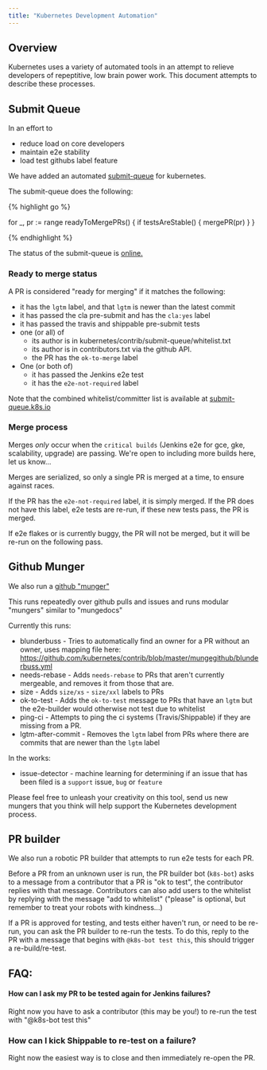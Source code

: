 ```yaml
---
title: "Kubernetes Development Automation"
---
```

## Overview

Kubernetes uses a variety of automated tools in an attempt to relieve developers of repeptitive, low
brain power work.  This document attempts to describe these processes.


## Submit Queue

In an effort to
   * reduce load on core developers
   * maintain e2e stability
   * load test githubs label feature

We have added an automated [submit-queue](https://github.com/kubernetes/contrib/tree/master/submit-queue)
for kubernetes.

The submit-queue does the following:

{% highlight go %}

for _, pr := range readyToMergePRs() {
    if testsAreStable() {
        mergePR(pr)
    }
}

{% endhighlight %}

The status of the submit-queue is [online.](http://submit-queue.k8s.io/)

### Ready to merge status

A PR is considered "ready for merging" if it matches the following:
   * it has the `lgtm` label, and that `lgtm` is newer than the latest commit
   * it has passed the cla pre-submit and has the `cla:yes` label
   * it has passed the travis and shippable pre-submit tests
   * one (or all) of
      * its author is in kubernetes/contrib/submit-queue/whitelist.txt
      * its author is in contributors.txt via the github API.
      * the PR has the `ok-to-merge` label
   * One (or both of)
      * it has passed the Jenkins e2e test
      * it has the `e2e-not-required` label

Note that the combined whitelist/committer list is available at [submit-queue.k8s.io](http://submit-queue.k8s.io)

### Merge process

Merges _only_ occur when the `critical builds` (Jenkins e2e for gce, gke, scalability, upgrade) are passing.
We're open to including more builds here, let us know...

Merges are serialized, so only a single PR is merged at a time, to ensure against races.

If the PR has the `e2e-not-required` label, it is simply merged.
If the PR does not have this label, e2e tests are re-run, if these new tests pass, the PR is merged.

If e2e flakes or is currently buggy, the PR will not be merged, but it will be re-run on the following
pass.

## Github Munger

We also run a [github "munger"](https://github.com/kubernetes/contrib/tree/master/mungegithub)

This runs repeatedly over github pulls and issues and runs modular "mungers" similar to "mungedocs"

Currently this runs:
   * blunderbuss - Tries to automatically find an owner for a PR without an owner, uses mapping file here:
        https://github.com/kubernetes/contrib/blob/master/mungegithub/blunderbuss.yml
   * needs-rebase - Adds `needs-rebase` to PRs that aren't currently mergeable, and removes it from those that are.
   * size - Adds `size/xs` - `size/xxl` labels to PRs
   * ok-to-test - Adds the `ok-to-test` message to PRs that have an `lgtm` but the e2e-builder would otherwise not test due to whitelist
   * ping-ci - Attempts to ping the ci systems (Travis/Shippable) if they are missing from a PR.
   * lgtm-after-commit - Removes the `lgtm` label from PRs where there are commits that are newer than the `lgtm` label

In the works:
   * issue-detector - machine learning for determining if an issue that has been filed is a `support` issue, `bug` or `feature`

Please feel free to unleash your creativity on this tool, send us new mungers that you think will help support the Kubernetes development process.

## PR builder

We also run a robotic PR builder that attempts to run e2e tests for each PR.

Before a PR from an unknown user is run, the PR builder bot (`k8s-bot`) asks to a message from a
contributor that a PR is "ok to test", the contributor replies with that message.  Contributors can also
add users to the whitelist by replying with the message "add to whitelist" ("please" is optional, but
remember to treat your robots with kindness...)

If a PR is approved for testing, and tests either haven't run, or need to be re-run, you can ask the
PR builder to re-run the tests.  To do this, reply to the PR with a message that begins with `@k8s-bot test this`, this should trigger a re-build/re-test.


## FAQ:

#### How can I ask my PR to be tested again for Jenkins failures?

Right now you have to ask a contributor (this may be you!) to re-run the test with "@k8s-bot test this"

### How can I kick Shippable to re-test on a failure?

Right now the easiest way is to close and then immediately re-open the PR.


